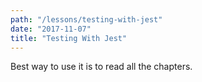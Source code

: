 ```yaml
---
path: "/lessons/testing-with-jest"
date: "2017-11-07"
title: "Testing With Jest"
---
```


Best way to use it is to read all the chapters.
